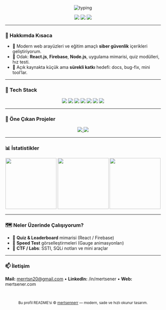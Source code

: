 <!-- HEADER -->
<div align="center">

  <!-- Typing header -->
  <img src="https://readme-typing-svg.demolab.com?font=Inter&weight=700&size=26&duration=2500&pause=900&center=true&vCenter=true&width=650&lines=Merhaba%2C+ben+Mert+%C5%9Eener;Full+Stack+Developer+%7C+Cybersecurity+Enthusiast;React%2C+Firebase%2C+Node.js+%26+Security+Labs" alt="typing" />

  <!-- Quick badges -->
  <p>
    <a href="mailto:merrtsn20@gmail.com"><img src="https://img.shields.io/badge/Email-merrtsn20%40gmail.com-red?style=for-the-badge&logo=gmail"></a>
    <a href="https://linkedin.com/in/mertsener"><img src="https://img.shields.io/badge/LinkedIn-mertsener-0A66C2?style=for-the-badge&logo=linkedin"></a>
    <a href="https://mertsener.com"><img src="https://img.shields.io/badge/Portfolio-mertsener.com-111?style=for-the-badge&logo=vercel"></a>
  </p>

</div>

---

### 🚀 Hakkımda Kısaca
- 🎯 Modern web arayüzleri ve eğitim amaçlı **siber güvenlik** içerikleri geliştiriyorum.
- 🧩 Odak: **React.js**, **Firebase**, **Node.js**, uygulama mimarisi, quiz modülleri, hız testi.
- 📍 Açık kaynakta küçük ama **sürekli katkı** hedefi: docs, bug-fix, mini tool’lar.

---

### 🧰 Tech Stack
<p align="center">
  <img src="https://img.shields.io/badge/JavaScript-111?style=for-the-badge&logo=javascript" />
  <img src="https://img.shields.io/badge/React-111?style=for-the-badge&logo=react" />
  <img src="https://img.shields.io/badge/Tailwind-111?style=for-the-badge&logo=tailwindcss" />
  <img src="https://img.shields.io/badge/Firebase-111?style=for-the-badge&logo=firebase" />
  <img src="https://img.shields.io/badge/Node.js-111?style=for-the-badge&logo=nodedotjs" />
  <img src="https://img.shields.io/badge/HTML5-111?style=for-the-badge&logo=html5" />
  <img src="https://img.shields.io/badge/CSS3-111?style=for-the-badge&logo=css3" />
</p>

---

### 📌 Öne Çıkan Projeler
<p align="center">
  <a href="https://github.com/mertsennerr/networksecuritytools">
    <img src="https://github-readme-stats.vercel.app/api/pin/?username=mertsennerr&repo=networksecuritytools&theme=tokyonight&hide_border=true" />
  </a>
  <a href="https://github.com/mertsennerr/myportfolio">
    <img src="https://github-readme-stats.vercel.app/api/pin/?username=mertsennerr&repo=myportfolio&theme=tokyonight&hide_border=true" />
  </a>
</p>

---

### 📊 İstatistikler
<div align="center">
  <img height="165" src="https://github-readme-stats.vercel.app/api?username=mertsennerr&show_icons=true&theme=tokyonight&hide_border=true&cache_seconds=3600" />
  <img height="165" src="https://streak-stats.demolab.com?user=mertsennerr&theme=tokyonight&hide_border=true" />
  <img height="165" src="https://github-readme-stats.vercel.app/api/top-langs/?username=mertsennerr&layout=compact&theme=tokyonight&hide_border=true&langs_count=8" />
</div>

---

### 🗺️ Neler Üzerinde Çalışıyorum?
- 🧪 **Quiz & Leaderboard** mimarisi (React / Firebase)
- 📡 **Speed Test** görselleştirmeleri (Gauge animasyonları)
- 🔐 **CTF / Labs**: SSTI, SQLi notları ve mini araçlar

---

### 📫 İletişim
**Mail:** merrtsn20@gmail.com • **LinkedIn:** /in/mertsener • **Web:** mertsener.com

<br />

<p align="center">
  <sub>Bu profil README’si © <a href="https://github.com/mertsennerr">mertsennerr</a> — modern, sade ve hızlı okunur tasarım.</sub>
</p>
